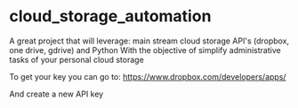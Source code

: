 # cloud_storage_automation
A great project that will leverage:  main stream cloud storage API's (dropbox, one drive, gdrive) and Python With the objective of simplify administrative tasks of your personal cloud storage

To get your key you can go to: 
https://www.dropbox.com/developers/apps/ 

And create a new API key